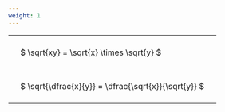 ```yaml
---
weight: 1
---
```


<style type="text/css">
#T_e0437 th.col_heading {
  text-align: left;
  font-size: 1em;
}
#T_e0437 td {
  text-align: left;
  font-size: 1em;
  padding: 1.5em;
}
</style>
<table id="T_e0437">
  <thead>
  </thead>
  <tbody>
    <tr>
      <td id="T_e0437_row0_col0" class="data row0 col0" >$ \sqrt{xy} = \sqrt{x} \times \sqrt{y} $</td>
    </tr>
    <tr>
      <td id="T_e0437_row1_col0" class="data row1 col0" >$ \sqrt{\dfrac{x}{y}} = \dfrac{\sqrt{x}}{\sqrt{y}} $</td>
    </tr>
  </tbody>
</table>
